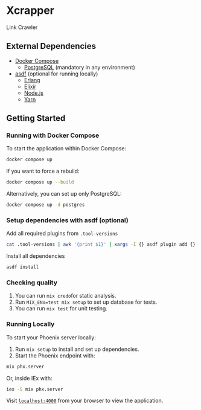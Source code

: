 # Xcrapper
Link Crawler

## External Dependencies

- [Docker Compose](https://docs.docker.com/compose/)
  - [PostgreSQL](https://www.postgresql.org/) (mandatory in any environment)
- [asdf](https://asdf-vm.com/) (optional for running locally)
  - [Erlang](https://www.erlang.org/)
  - [Elixir](https://elixir-lang.org/)
  - [Node.js](https://nodejs.org/)
  - [Yarn](https://yarnpkg.com/)

## Getting Started

### Running with Docker Compose

To start the application within Docker Compose:

```bash
docker compose up
```

If you want to force a rebuild:

```bash
docker compose up --build
```

Alternatively, you can set up only PostgreSQL:

```bash
docker compose up -d postgres
```

### Setup dependencies with asdf (optional)

Add all required plugins from `.tool-versions`

```bash
cat .tool-versions | awk '{print $1}' | xargs -I {} asdf plugin add {}
```

Install all dependencies

```bash
asdf install
```

### Checking quality

1. You can run `mix credo`for static analysis.
2. Run `MIX_ENV=test mix setup` to set up database for tests.
3. You can run `mix test` for unit testing.

### Running Locally

To start your Phoenix server locally:

1. Run `mix setup` to install and set up dependencies.
2. Start the Phoenix endpoint with:

```bash
mix phx.server
```

Or, inside IEx with:

```bash
iex -S mix phx.server
```

Visit [`localhost:4000`](http://localhost:4000) from your browser to view the application.